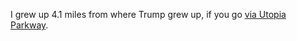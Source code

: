 I grew up 4.1 miles from where Trump grew up, if you go <a href="https://www.google.com/maps/dir/29-31+170th+Street,+Queens,+NY/85-15+Wareham+Pl,+Queens,+NY+11432/@40.7441164,-73.8124227,13z/data=!4m15!4m14!1m5!1m1!1s0x89c28a80780e9c3b:0xa8668e9b256999a4!2m2!1d-73.794882!2d40.769637!1m5!1m1!1s0x89c2611ad4b52d69:0x157e500c5b1c5011!2m2!1d-73.785743!2d40.717035!3e0!5i1">via Utopia Parkway</a>. 
